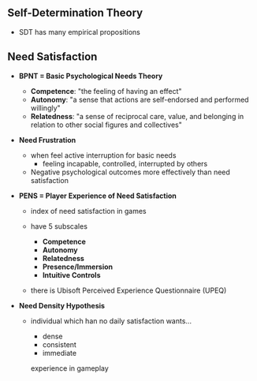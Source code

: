 <!-- META
{"title":"Self-Determination Theory in HCI Games Research: Current Uses and Open Questions","link":"https://dl.acm.org/doi/abs/10.1145/3313831.3376723","media":"academic","tags":["sdt","game","psychology","survey"],"short":{"en":"survey on how game researchers using SDT","ja":"ゲーム研究者がどのようにSDTを使っているのかのサーベイ"},"importance":5,"hasPage":true,"createdAt":1719968029.727,"updatedAt":1719968029.727}
META -->

## Self-Determination Theory

- SDT has many empirical propositions

## Need Satisfaction

- **BPNT = Basic Psychological Needs Theory**

  - **Competence**: "the feeling of having an effect"
  - **Autonomy**: "a sense that actions are self-endorsed and performed willingly"
  - **Relatedness**: "a sense of reciprocal care, value, and belonging in relation to other social figures and collectives"

- **Need Frustration**

  - when feel active interruption for basic needs
    - feeling incapable, controlled, interrupted by others
  - Negative psychological outcomes more effectively than need satisfaction

- **PENS = Player Experience of Need Satisfaction**

  - index of need satisfaction in games
  - have 5 subscales

    - **Competence**
    - **Autonomy**
    - **Relatedness**
    - **Presence/Immersion**
    - **Intuitive Controls**

  - there is Ubisoft Perceived Experience Questionnaire (UPEQ)

- **Need Density Hypothesis**

  - individual which han no daily satisfaction wants...

    - dense
    - consistent
    - immediate

    experience in gameplay
